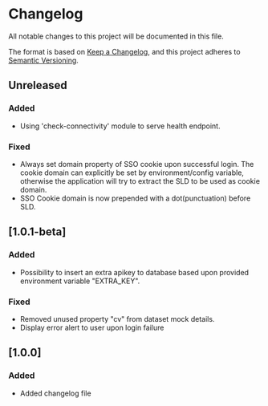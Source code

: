 # Changelog

All notable changes to this project will be documented in this file.

The format is based on [Keep a Changelog](https://keepachangelog.com/en/1.0.0/),
and this project adheres to [Semantic Versioning](https://semver.org/spec/v2.0.0.html).

## Unreleased

### Added

- Using 'check-connectivity' module to serve health endpoint.

### Fixed

- Always set domain property of SSO cookie upon successful login. The cookie domain can explicitly be set by environment/config variable, otherwise the application will try to extract the SLD to be used as cookie domain.
- SSO Cookie domain is now prepended with a dot(punctuation) before SLD.

## [1.0.1-beta]

### Added

- Possibility to insert an extra apikey to database based upon provided environment variable "EXTRA_KEY".

### Fixed

- Removed unused property "cv" from dataset mock details.
- Display error alert to user upon login failure

## [1.0.0]

### Added

- Added changelog file
